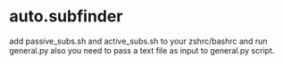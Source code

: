 # auto.subfinder
add passive_subs.sh and active_subs.sh to your zshrc/bashrc and run general.py also you need to pass a text file as input to general.py script.
